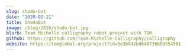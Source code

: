 ```yaml
---
slug: shodo-bot
date: "2020-02-21"
title: ShodoBot
image: /blog/2020/shodo-bot.jpg
blurb: Team Michelle calligraphy robot project with TOM
github: https://github.com/Team-Michelle-Calligraphy/calligraphy
website: https://tomglobal.org/project?id=5e3b942bd848736b09554581
---
```

